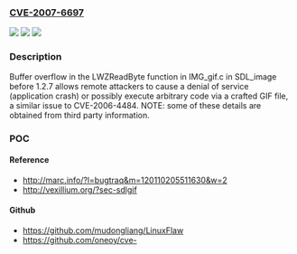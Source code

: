 ### [CVE-2007-6697](https://cve.mitre.org/cgi-bin/cvename.cgi?name=CVE-2007-6697)
![](https://img.shields.io/static/v1?label=Product&message=n%2Fa&color=blue)
![](https://img.shields.io/static/v1?label=Version&message=n%2Fa&color=blue)
![](https://img.shields.io/static/v1?label=Vulnerability&message=n%2Fa&color=brighgreen)

### Description

Buffer overflow in the LWZReadByte function in IMG_gif.c in SDL_image before 1.2.7 allows remote attackers to cause a denial of service (application crash) or possibly execute arbitrary code via a crafted GIF file, a similar issue to CVE-2006-4484.  NOTE: some of these details are obtained from third party information.

### POC

#### Reference
- http://marc.info/?l=bugtraq&m=120110205511630&w=2
- http://vexillium.org/?sec-sdlgif

#### Github
- https://github.com/mudongliang/LinuxFlaw
- https://github.com/oneoy/cve-

